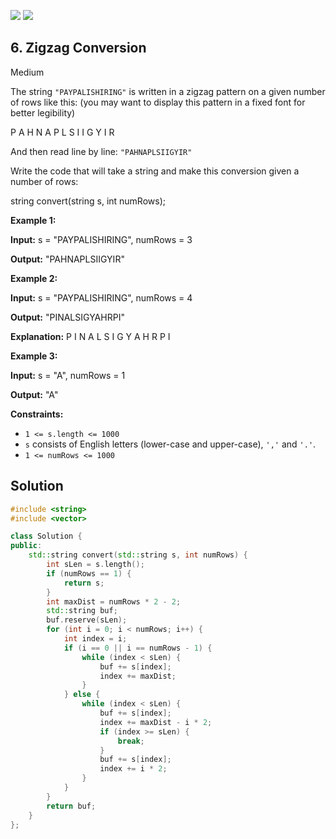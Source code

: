[![](https://img.shields.io/github/stars/LeetCode-in-Cpp/LeetCode-in-Cpp?label=Stars&style=flat-square)](https://github.com/LeetCode-in-Cpp/LeetCode-in-Cpp)
[![](https://img.shields.io/github/forks/LeetCode-in-Cpp/LeetCode-in-Cpp?label=Fork%20me%20on%20GitHub%20&style=flat-square)](https://github.com/LeetCode-in-Cpp/LeetCode-in-Cpp/fork)

## 6\. Zigzag Conversion

Medium

The string `"PAYPALISHIRING"` is written in a zigzag pattern on a given number of rows like this: (you may want to display this pattern in a fixed font for better legibility)

P A H N A P L S I I G Y I R 

And then read line by line: `"PAHNAPLSIIGYIR"`

Write the code that will take a string and make this conversion given a number of rows:

string convert(string s, int numRows); 

**Example 1:**

**Input:** s = "PAYPALISHIRING", numRows = 3

**Output:** "PAHNAPLSIIGYIR" 

**Example 2:**

**Input:** s = "PAYPALISHIRING", numRows = 4

**Output:** "PINALSIGYAHRPI"

**Explanation:** P I N A L S I G Y A H R P I 

**Example 3:**

**Input:** s = "A", numRows = 1

**Output:** "A" 

**Constraints:**

*   `1 <= s.length <= 1000`
*   `s` consists of English letters (lower-case and upper-case), `','` and `'.'`.
*   `1 <= numRows <= 1000`



## Solution

```cpp
#include <string>
#include <vector>

class Solution {
public:
    std::string convert(std::string s, int numRows) {
        int sLen = s.length();
        if (numRows == 1) {
            return s;
        }
        int maxDist = numRows * 2 - 2;
        std::string buf;
        buf.reserve(sLen);
        for (int i = 0; i < numRows; i++) {
            int index = i;
            if (i == 0 || i == numRows - 1) {
                while (index < sLen) {
                    buf += s[index];
                    index += maxDist;
                }
            } else {
                while (index < sLen) {
                    buf += s[index];
                    index += maxDist - i * 2;
                    if (index >= sLen) {
                        break;
                    }
                    buf += s[index];
                    index += i * 2;
                }
            }
        }
        return buf;
    }
};
```